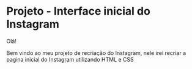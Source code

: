 # Projeto - Interface inicial do Instagram

Olá!

Bem vindo ao meu projeto de recriação do Instagram, nele irei recriar a pagina inicial do Instagram utilizando HTML e CSS